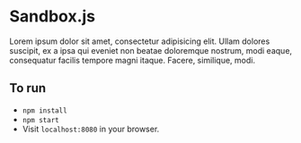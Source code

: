 # Sandbox.js

Lorem ipsum dolor sit amet, consectetur adipisicing elit. Ullam dolores suscipit, ex a ipsa qui eveniet non beatae doloremque nostrum, modi eaque, consequatur facilis tempore magni itaque. Facere, similique, modi.

## To run

- `npm install`
- `npm start`
- Visit `localhost:8080` in your browser.
